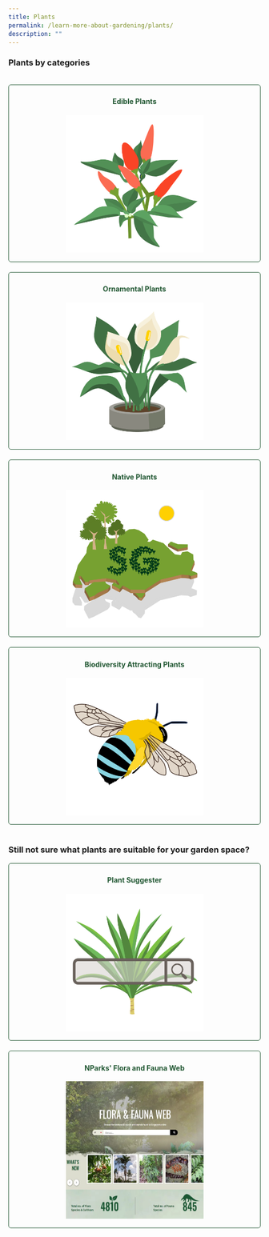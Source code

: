 ```yaml
---
title: Plants
permalink: /learn-more-about-gardening/plants/
description: ""
---
```

<style>
	.wrapper {
		display: grid;
		grid-template-columns: repeat(auto-fit, minmax(275px, 1fr));
		grid-template-rows: auto-fit;
		column-gap: 20px;
		row-gap: 20px;
	}

	.box {
		border: solid 1px #215732 ;
		border-radius: 5px;
		padding: 5px 10px 15px 10px;
		text-align:center;
	}
	
	a:link.button, a:visited.button {
		text-decoration:none;
		color:#215732
	}
	
	a:hover.button {
		border: solid 5px;
		border-radius: 10px;
	}
</style>

<section>
	<h3>Plants by categories</h3><br>
	<div class="wrapper">
		<a class="button" href="/page-index/glossary/edible-plants/"><div class="box">
			<h4>Edible Plants</h4>
			<img style="height:275px; width:275px" src="/images/Graphics/edibleplant_6oct.png"><br>
		</div></a>
		<a class="button" href="/page-index/glossary/ornamental-plants/"><div class="box">
			<h4>Ornamental Plants</h4>
			<img style="height:275px; width:275px" src="/images/Graphics/ornamentalplant_6oct.png"><br>
		</div></a>
		<a class="button" href="/page-index/glossary/native-plants/"><div class="box">
			<h4>Native Plants</h4>
			<img style="height:275px; width:275px" src="/images/Graphics/nativeplant_6oct.png"><br>
		</div></a>
		<a class="button" href="/page-index/glossary/biodiversity-attracting-plants/"><div class="box">
			<h4>Biodiversity Attracting Plants</h4>
			<img style="height:275px; width:275px" src="/images/Graphics/biodivplant_6oct.png"><br>
		</div></a>
	</div>
	<br>
</section>

<section>
	<h3>Still not sure what plants are suitable for your garden space?</h3>
	<div class="wrapper">
		<a class="button" href="/digital-tools/plant-search/"><div class="box">
			<h4>Plant Suggester</h4>
			<img style="height:275px; width:275px" src="/images/Digital%20Tools/plantsearchicon_square.png">
		</div></a>
		<a class="button" href="https://www.nparks.gov.sg/florafaunaweb"><div class="box">
			<h4>NParks' Flora and Fauna Web</h4>
			<img style="height:275px; width:275px" src="/images/flora%20and%20fauna%20web%20screenshot.jpg"><br>
		</div></a>
	</div>
</section>
